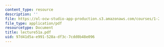 ```yaml
---
content_type: resource
description: ''
file: https://ol-ocw-studio-app-production.s3.amazonaws.com/courses/1-225j-transportation-flow-systems-fall-2002/97d41d5ae991528adf3c7cdd0b48e096_lecture51a.pdf
file_type: application/pdf
resourcetype: Document
title: lecture51a.pdf
uid: 97d41d5a-e991-528a-df3c-7cdd0b48e096
---
```


